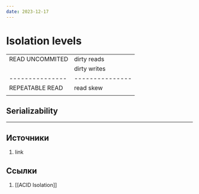 ```yaml
---
date: 2023-12-17
---
```

# Isolation levels

|               |               |
|---------------|---------------|
|READ UNCOMMITED|dirty reads    |
|               |dirty writes   |
|---------------|---------------|
|REPEATABLE READ|read skew      |
|               ||

## Serializability



---

## Источники

1. link

## Ссылки

1. [[ACID Isolation]]
